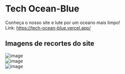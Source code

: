 # Tech Ocean-Blue 
Conheça o nosso site e lute por um oceano mais limpo! <br>
Link: https://tech-ocean-blue.vercel.app/

## Imagens de recortes do site
![image](https://github.com/EnzoDPrado/Tech-Ocean-Blue/assets/103393497/0a10c4b2-2197-4efe-96d1-aef08cc5afbd) <br>
![image](https://github.com/EnzoDPrado/Tech-Ocean-Blue/assets/103393497/7345db9f-75fa-4b5f-8459-549ca8009076) <br>
![image](https://github.com/EnzoDPrado/Tech-Ocean-Blue/assets/103393497/d79ec62f-4b9d-4556-a7ac-32953d732215)
